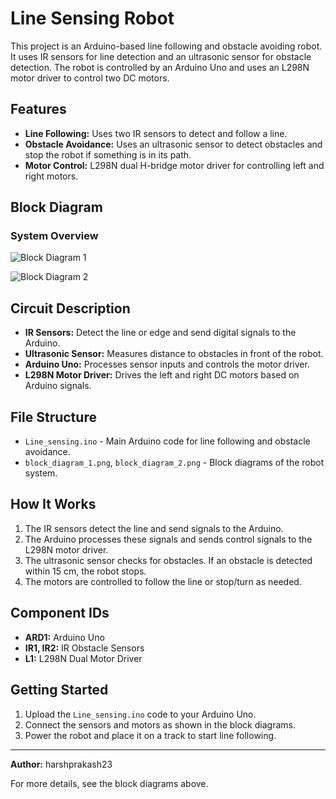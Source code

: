 # Line Sensing Robot

This project is an Arduino-based line following and obstacle avoiding robot. It uses IR sensors for line detection and an ultrasonic sensor for obstacle detection. The robot is controlled by an Arduino Uno and uses an L298N motor driver to control two DC motors.

## Features
- **Line Following:** Uses two IR sensors to detect and follow a line.
- **Obstacle Avoidance:** Uses an ultrasonic sensor to detect obstacles and stop the robot if something is in its path.
- **Motor Control:** L298N dual H-bridge motor driver for controlling left and right motors.

## Block Diagram

### System Overview

![Block Diagram 1](Line_sensing/block_diagram_1.png)

![Block Diagram 2](Line_sensing/block_diagram_2.png)

## Circuit Description
- **IR Sensors:** Detect the line or edge and send digital signals to the Arduino.
- **Ultrasonic Sensor:** Measures distance to obstacles in front of the robot.
- **Arduino Uno:** Processes sensor inputs and controls the motor driver.
- **L298N Motor Driver:** Drives the left and right DC motors based on Arduino signals.

## File Structure
- `Line_sensing.ino` - Main Arduino code for line following and obstacle avoidance.
- `block_diagram_1.png`, `block_diagram_2.png` - Block diagrams of the robot system.

## How It Works
1. The IR sensors detect the line and send signals to the Arduino.
2. The Arduino processes these signals and sends control signals to the L298N motor driver.
3. The ultrasonic sensor checks for obstacles. If an obstacle is detected within 15 cm, the robot stops.
4. The motors are controlled to follow the line or stop/turn as needed.

## Component IDs
- **ARD1:** Arduino Uno
- **IR1, IR2:** IR Obstacle Sensors
- **L1:** L298N Dual Motor Driver

## Getting Started
1. Upload the `Line_sensing.ino` code to your Arduino Uno.
2. Connect the sensors and motors as shown in the block diagrams.
3. Power the robot and place it on a track to start line following.

---

**Author:** harshprakash23

For more details, see the block diagrams above.
